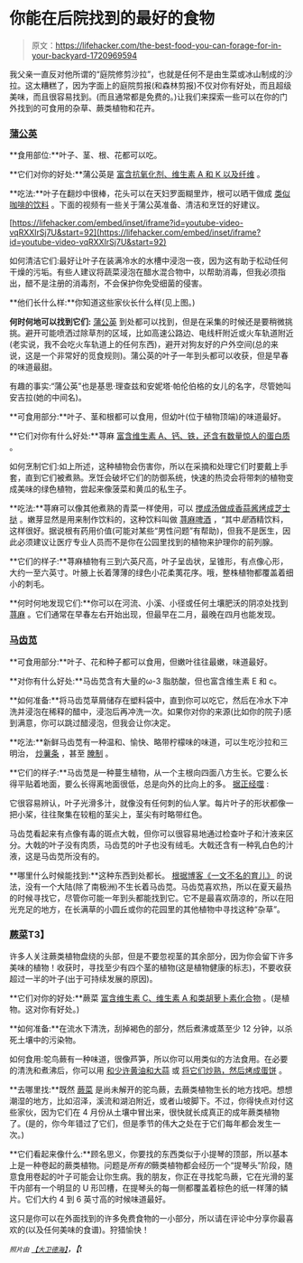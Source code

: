# 你能在后院找到的最好的食物

> 原文：<https://lifehacker.com/the-best-food-you-can-forage-for-in-your-backyard-1720969594>

我父亲一直反对他所谓的“庭院修剪沙拉”，也就是任何不是由生菜或冰山制成的沙拉。这太糟糕了，因为字面上的庭院剪报(和森林剪报)不仅对你有好处，而且超级美味，而且很容易找到。(而且通常都是免费的。)让我们来探索一些可以在你的门外找到的可食用的杂草、蕨类植物和花卉。



### [蒲公英](https://en.wikipedia.org/wiki/Taraxacum)

**食用部位:**叶子、茎、根、花都可以吃。

**它们对你的好处:**蒲公英是 [富含抗氧化剂、维生素 A 和 K 以及纤维](http://www.fix.com/blog/foraging-for-edible-plants/?utm_source=synd&utm_medium=foodandwine) 。

**吃法:**叶子在翻炒中很棒，花头可以在天妇罗面糊里炸，根可以晒干做成 [类似咖啡的饮料](http://www.huffingtonpost.com/2015/06/18/dandelion-coffee_n_7614668.html) 。下面的视频有一些关于蒲公英准备、清洁和烹饪的好建议。

 [https://lifehacker.com/embed/inset/iframe?id=youtube-video-vqRXXIrSj7U&start=92](https://lifehacker.com/embed/inset/iframe?id=youtube-video-vqRXXIrSj7U&start=92) 

如何清洁它们:最好让叶子在装满冷水的水槽中浸泡一夜，因为这有助于松动任何干燥的污垢。有些人建议将蔬菜浸泡在醋水混合物中，以帮助消毒，但我必须指出，醋不是注册的消毒剂，不会保护你免受细菌的侵害。

**他们长什么样:**你知道这些家伙长什么样(见上图。)

**何时何地可以找到它们:** [蒲公英](https://en.wikipedia.org/wiki/Taraxacum) 到处都可以找到，但是在采集的时候还是要稍微挑挑。避开可能喷洒过除草剂的区域，比如高速公路边、电线杆附近或火车轨道附近(老实说，我不会吃火车轨道上的任何东西)，避开对狗友好的户外空间(总的来说，这是一个非常好的觅食规则)。蒲公英的叶子一年到头都可以收获，但是早春的味道最甜。

有趣的事实:“蒲公英”也是基思·理查兹和安妮塔·帕伦伯格的女儿的名字，尽管她叫安吉拉(她的中间名)。

**可食用部分:**叶子、茎和根都可以食用，但幼叶(位于植物顶端)的味道最好。

**它们对你有什么好处:**荨麻 [富含维生素 A、钙、铁，还含有数量惊人的蛋白质](http://www.fix.com/blog/foraging-for-edible-plants/?utm_source=synd&utm_medium=foodandwine) 。

如何烹制它们:如上所述，这种植物会伤害你，所以在采摘和处理它们时要戴上手套，直到它们被煮熟。烹饪会破坏它们的防御系统，快速的热烫会将带刺的植物变成美味的绿色植物，尝起来像菠菜和黄瓜的私生子。

**吃法:**荨麻可以像其他煮熟的青菜一样使用，可以 [搅成汤](http://food52.com/recipes/11495-nettle-and-green-garlic-soup)[做成香蒜酱](http://food52.com/recipes/14232-pesto-d-urtica-nettle-pesto)[烤成芝士挞](http://reciperelay.com/seasonal-eating-nettle-goat-cheese-tart/) 。嫩芽显然是用来制作饮料的，这种饮料叫做 [荨麻啤酒](http://andhereweare.net/2013/03/making-wild-nettles-beer.html/) ，“其中*是*酒精饮料，这样很好。据说根有药用价值(可能对某些“男性问题”有帮助)，但我不是医生，因此必须建议让医疗专业人员而不是你在公园里找到的植物来护理你的前列腺。

**它们的样子:**荨麻植物有三到六英尺高，叶子呈齿状，呈锥形，有点像心形，大约一至六英寸。叶腋上长着薄薄的绿色小花柔荑花序。哦，整株植物都覆盖着细小的刺毛。

**何时何地发现它们:**你可以在河流、小溪、小径或任何土壤肥沃的阴凉处找到 [荨麻](https://en.wikipedia.org/wiki/Urtica_dioica) 。它们通常在早春左右开始出现，但最早在二月，最晚在四月也能发现。

### [马齿苋](https://en.wikipedia.org/wiki/Portulaca_oleracea)

**可食用部分:**叶子、花和种子都可以食用，但嫩叶往往最嫩，味道最好。

**对你有什么好处:**马齿苋含有大量的ω-3 脂肪酸，但也富含维生素 E 和 c。

**如何准备:**将马齿苋草屑储存在塑料袋中，直到你可以吃它，然后在冷水下冲洗并浸泡在稀释的醋中，浸泡后再冲洗一次。如果你对你的来源(比如你的院子)感到满意，你可以跳过醋浸泡，但我会让你决定。

**吃法:**新鲜马齿苋有一种温和、愉快、略带柠檬味的味道，可以生吃沙拉和三明治， [炒薯条](http://www.seriouseats.com/recipes/2009/09/stir-fried-greens-with-garlic-bok-choy-with-oyster-sauce-recipe.html) ，甚至 [腌制](http://www.seriouseats.com/recipes/2013/08/pickled-purslane.html?ref=search) 。

**它们的样子:**马齿苋是一种蔓生植物，从一个主根向四面八方生长。它要么长得平贴着地面，要么长得离地面很低，总是向外的比向上的多。 [据正经噬](http://www.seriouseats.com/2013/08/foraged-flavor-all-about-purslane.html) :

它很容易辨认，叶子光滑多汁，就像没有任何刺的仙人掌。每片叶子的形状都像一把小桨，往往聚集在较粗的茎尖上，茎尖有时略带红色。

马齿苋看起来有点像有毒的斑点大戟，但你可以很容易地通过检查叶子和汁液来区分。大戟的叶子没有肉质，马齿苋的叶子也没有绒毛。大戟还含有一种乳白色的汁液，这是马齿苋所没有的。

**哪里什么时候能找到:**这种东西到处都长。 [根据博客《一文不名的育儿》](http://www.pennilessparenting.com/2011/09/foraging-for-purslane.html) 的说法，没有一个大陆(除了南极洲)不生长着马齿苋。马齿苋喜欢热，所以在夏天最热的时候寻找它，尽管你可能一年到头都能找到它。它不是最喜欢荫凉的，所以在阳光充足的地方，在长满草的小圆丘或你的花园里的其他植物中寻找这种“杂草”。

### [蕨菜](https://en.wikipedia.org/wiki/Fiddlehead_fern)T3】

许多人关注蕨类植物盘绕的头部，但是不要忽视茎的其余部分，因为你会留下许多美味的植物！收获时，寻找至少有四个茎的植物(这是植物健康的标志)，不要收获超过一半的叶子(出于可持续发展的原因)。

**它们对你的好处:**蕨菜 [富含维生素 C、维生素 A 和类胡萝卜素化合物](http://www.nutrition-and-you.com/fiddlehead-ferns.html) 。(是植物。这对你有好处。)

**如何准备:**在流水下清洗，刮掉褐色的部分，然后煮沸或蒸至少 12 分钟，以杀死土壤中的污染物。

如何食用:鸵鸟蕨有一种味道，很像芦笋，所以你可以用类似的方法食用。在必要的清洗和煮沸后，你可以用 [和少许黄油和大蒜](http://www.tablespoon.com/recipes/pan-sauteed-fiddlehead-ferns-fiddlehead-recipes/d9696daa-99e1-44fd-9d72-5792cbc7a3f9) 或 [将它们炒熟，然后烤成蛋饼](http://food52.com/recipes/5131-fiddlehead-frittata) 。

**去哪里找:**既然 [蕨菜](https://en.wikipedia.org/wiki/Fiddlehead_fern) 是尚未解开的驼鸟蕨，去蕨类植物生长的地方找吧。想想潮湿的地方，比如沼泽，溪流和湖泊附近，或者山坡脚下。不过，你得快点对付这些家伙，因为它们在 4 月份从土壤中冒出来，很快就长成真正的成年蕨类植物了。(是的，你今年错过了它们，但是季节的伟大之处在于它们每年都会发生一次。)

**它们看起来像什么:**顾名思义，你要找的东西类似于小提琴的顶部，所以基本上是一种卷起的蕨类植物。问题是*所有的*蕨类植物都会经历一个“提琴头”阶段，随意食用卷起的叶子可能会让你生病。我的朋友，你正在寻找鸵鸟蕨，它在光滑的茎干内部有一个明显的 U 形凹槽，在提琴头的每一侧都覆盖着棕色的纸一样薄的鳞片。它们大约 4 到 6 英寸高的时候味道最好。

这只是你可以在外面找到的许多免费食物的一小部分，所以请在评论中分享你最喜欢的(以及任何美味的食谱)。狩猎愉快！

<small>*照片由*</small> [<small>*【大卫德海】*</small>](https://www.flickr.com/photos/davedehetre/4949194554/in/photolist-8xkV7A-dVG9CB-av34mS-ngC9Rx-bMTxYM-av34iN-aHfbCF-9Z1L4c-ifrPNu-nd45Nd-7oCJGv-7BYgzT-nFVfmu-npCyZ6-npCrTW-nHUhka-nHUhig-nG67yD-nG4L5J-nHSyQD-nHSyN4-nFNfhV-npAHy7-j7rmcB-8478MW-jY3sSX-q6iNyc-9Z4Hkd-bwKbVJ-kb2vY7-tYnZYw-nXJMew-9Z4GxG-ga457-qRLc3W-odyFQm-h6knAH-fPgKb8-7MKHjc-odDjP1-cCDAUJ-nj8w1T-ov9haz-njpRee-ngdzE7-c8htMy-r4xder-or7sHS-bDYT72-7EhaeG)*，【t*
